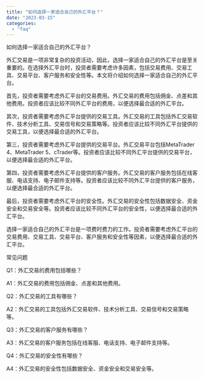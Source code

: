 ```yaml
---
title: "如何选择一家适合自己的外汇平台？"
date: "2023-03-15"
categories: 
  - "faq"
---
```


如何选择一家适合自己的外汇平台？

外汇交易是一项非常复杂的投资活动，因此，选择一家适合自己的外汇平台是至关重要的。在选择外汇平台时，投资者需要考虑许多因素，包括交易费用、交易工具、交易平台、客户服务和安全性等。本文将介绍如何选择一家适合自己的外汇平台。

首先，投资者需要考虑外汇平台的交易费用。外汇交易的费用包括佣金、点差和其他费用。投资者应该比较不同外汇平台的费用，以便选择最合适的外汇平台。

其次，投资者需要考虑外汇平台提供的交易工具。外汇交易的工具包括外汇交易软件、技术分析工具、交易信号和交易策略等。投资者应该比较不同外汇平台提供的交易工具，以便选择最合适的外汇平台。

第三，投资者需要考虑外汇平台提供的交易平台。外汇交易平台包括MetaTrader 4、MetaTrader 5、cTrader等。投资者应该比较不同外汇平台提供的交易平台，以便选择最合适的外汇平台。

第四，投资者需要考虑外汇平台提供的客户服务。外汇交易的客户服务包括在线客服、电话支持、电子邮件支持等。投资者应该比较不同外汇平台提供的客户服务，以便选择最合适的外汇平台。

最后，投资者需要考虑外汇平台的安全性。外汇交易的安全性包括数据安全、资金安全和交易安全等。投资者应该比较不同外汇平台的安全性，以便选择最合适的外汇平台。

选择一家适合自己的外汇平台是一项费时费力的工作。投资者需要考虑外汇平台的交易费用、交易工具、交易平台、客户服务和安全性等因素，以便选择最合适的外汇平台。

常见问题

Q1：外汇交易的费用包括哪些？

A1：外汇交易的费用包括佣金、点差和其他费用。

Q2：外汇交易的工具有哪些？

A2：外汇交易的工具包括外汇交易软件、技术分析工具、交易信号和交易策略等。

Q3：外汇交易的客户服务有哪些？

A3：外汇交易的客户服务包括在线客服、电话支持、电子邮件支持等。

Q4：外汇交易的安全性有哪些？

A4：外汇交易的安全性包括数据安全、资金安全和交易安全等。
